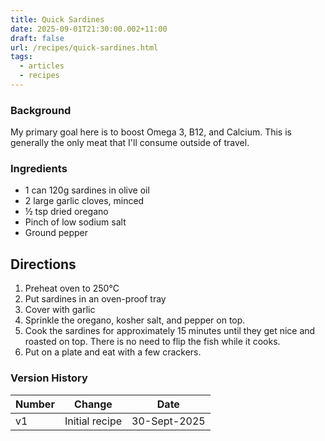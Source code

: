 ```yaml
---
title: Quick Sardines
date: 2025-09-01T21:30:00.002+11:00
draft: false
url: /recipes/quick-sardines.html
tags:
  - articles
  - recipes
---
```

### Background

My primary goal here is to boost Omega 3, B12, and Calcium. This is generally the only meat that I'll consume outside of travel.
### Ingredients

- 1 can 120g sardines in olive oil
- 2 large garlic cloves, minced
- ½ tsp dried oregano
- Pinch of low sodium salt
- Ground pepper

## Directions

1. Preheat oven to 250°C    
2. Put sardines in an oven-proof tray
3. Cover with garlic
4. Sprinkle the oregano, kosher salt, and pepper on top.
5. Cook the sardines for approximately 15 minutes until they get nice and roasted on top. There is no need to flip the fish while it cooks.
6. Put on a plate and eat with a few crackers.

### Version History

| Number | Change         | Date         |
| ------ | -------------- | ------------ |
| v1     | Initial recipe | 30-Sept-2025 |

